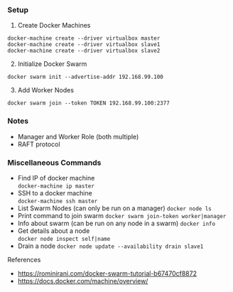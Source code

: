 ### Setup
1. Create Docker Machines  
```
docker-machine create --driver virtualbox master  
docker-machine create --driver virtualbox slave1  
docker-machine create --driver virtualbox slave2  
```  
2. Initialize Docker Swarm
```
docker swarm init --advertise-addr 192.168.99.100
```
3. Add Worker Nodes

```
docker swarm join --token TOKEN 192.168.99.100:2377
```

### Notes
- Manager and Worker Role (both multiple)
- RAFT protocol


### Miscellaneous Commands
- Find IP of docker machine  
```docker-machine ip master```
- SSH to a docker machine  
```docker-machine ssh master```
- List Swarm Nodes (can only be run on a manager)
```docker node ls```
- Print command to join swarm
```docker swarm join-token worker|manager```
- Info about swarm (can be run on any node in a swarm)
```docker info```
- Get details about a node  
```docker node inspect self|name```
- Drain a node
``` docker node update --availability drain slave1 ```



References  
- https://rominirani.com/docker-swarm-tutorial-b67470cf8872
- https://docs.docker.com/machine/overview/